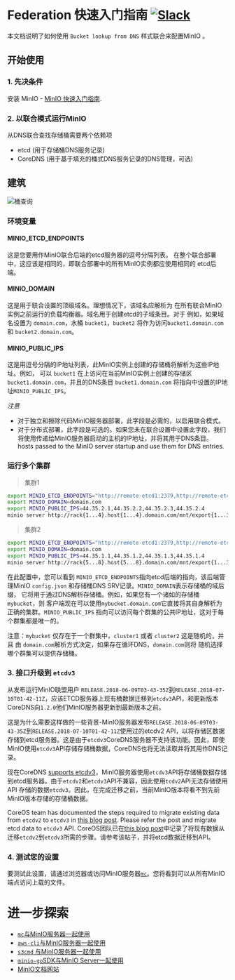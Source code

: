 # Federation 快速入门指南 [![Slack](https://slack.min.io/slack?type=svg)](https://slack.min.io)
本文档说明了如何使用 `Bucket lookup from DNS` 样式联合来配置MinIO 。

## 开始使用

### 1. 先决条件
安装 MinIO - [MinIO 快速入门指南](https://docs.min.io/docs/minio-quickstart-guide).

### 2. 以联合模式运行MinIO
从DNS联合查找存储桶需要两个依赖项

- etcd (用于存储桶DNS服务记录)
- CoreDNS (用于基于填充的桶式DNS服务记录的DNS管理，可选)

## 建筑

![桶查询](https://github.com/minio/minio/blob/master/docs/federation/lookup/bucket-lookup.png?raw=true)

### 环境变量

#### MINIO_ETCD_ENDPOINTS

这是您要用作MinIO联合后端的etcd服务器的逗号分隔列表。
在整个联合部署中，这应该是相同的，即联合部署中的所有MinIO实例都应使用相同的
etcd后端。

#### MINIO_DOMAIN

这是用于联合设置的顶级域名。理想情况下，该域名应解析为
在所有联合MinIO实例之前运行的负载均衡器。域名用于创建etcd的子域条目。对于
例如，如果域名设置为 `domain.com`，水桶 `bucket1`，`bucket2` 将作为访问`bucket1.domain.com`
和 `bucket2.domain.com`。

#### MINIO_PUBLIC_IPS

这是用逗号分隔的IP地址列表，此MinIO实例上创建的存储桶将解析为这些IP地址。例如，
可以 `bucket1` 在上访问在当前MinIO实例上创建的存储区 `bucket1.domain.com`，并且的DNS条目
`bucket1.domain.com` 将指向中设置的IP地址`MINIO_PUBLIC_IPS`。


*注意*

- 对于独立和擦除代码MinIO服务器部署，此字段是必需的，以启用联合模式。
- 对于分布式部署，此字段是可选的。如果您未在联合设置中设置此字段，我们将使用传递给MinIO服务器启动的主机的IP地址，并将其用于DNS条目。
hosts passed to the MinIO server startup and use them for DNS entries.

### 运行多个集群

> 集群1

```sh
export MINIO_ETCD_ENDPOINTS="http://remote-etcd1:2379,http://remote-etcd2:4001"
export MINIO_DOMAIN=domain.com
export MINIO_PUBLIC_IPS=44.35.2.1,44.35.2.2,44.35.2.3,44.35.2.4
minio server http://rack{1...4}.host{1...4}.domain.com/mnt/export{1...32}
```

> 集群2

```sh
export MINIO_ETCD_ENDPOINTS="http://remote-etcd1:2379,http://remote-etcd2:4001"
export MINIO_DOMAIN=domain.com
export MINIO_PUBLIC_IPS=44.35.1.1,44.35.1.2,44.35.1.3,44.35.1.4
minio server http://rack{5...8}.host{5...8}.domain.com/mnt/export{1...32}
```

在此配置中，您可以看到 `MINIO_ETCD_ENDPOINTS`指向etcd后端的指向，该后端管理MinIO
`config.json` 和存储桶DNS SRV记录。`MINIO_DOMAIN`表示存储桶的域后缀，
它将用于通过DNS解析存储桶。例如，如果您有一个诸如的存储桶`mybucket`，则
客户端现在可以使用`mybucket.domain.com`它直接将其自身解析为正确的集群。`MINIO_PUBLIC_IPS`
指向可以访问每个群集的公共IP地址，这对于每个群集都是唯一的。

注意：`mybucket` 仅存在于一个群集中，`cluster1` 或者 `cluster2` 这是随机的，并且
由 `domain.com`解析方式决定，如果存在循环DNS，`domain.com`则将
随机选择哪个群集可以提供存储桶。

### 3. 接口升级到 `etcdv3`

从发布运行MinIO联盟用户 `RELEASE.2018-06-09T03-43-35Z`到`RELEASE.2018-07-10T01-42-11Z`，应该ETCD服务器上现有桶数据迁移到`etcdv3`API，和更新版本CoreDNS向`1.2.0`他们MinIO服务器更新到最新版本之前。

这是为什么需要这样做的一些背景-MinIO服务器发布`RELEASE.2018-06-09T03-43-35Z`到`RELEASE.2018-07-10T01-42-11Z`使用过的etcdv2 API，以将存储区数据存储到etcd服务器。这是由于`etcdv3`CoreDNS服务器不支持该功能。因此，即使MinIO使用`etcdv3`API存储存储桶数据，CoreDNS也将无法读取并将其用作DNS记录。

现在CoreDNS [supports etcdv3](https://coredns.io/2018/07/11/coredns-1.2.0-release/)，MinIO服务器使用`etcdv3`API将存储桶数据存储到etcd服务器。由于`etcdv2`和`etcdv3`API不兼容，因此使用`tcdv2`API无法存储使用API 存储的数据`etcdv3`。因此，在完成迁移之前，当前MinIO版本将看不到先前MinIO版本存储的存储桶数据。

CoreOS team has documented the steps required to migrate existing data from `etcdv2` to `etcdv3` in [this blog post](https://coreos.com/blog/migrating-applications-etcd-v3.html). Please refer the post and migrate etcd data to `etcdv3` API.
CoreOS团队已在[this blog post](https://coreos.com/blog/migrating-applications-etcd-v3.html)中记录了将现有数据从迁移`etcdv2`到`etcdv3`所需的步骤。请参考该帖子，并将etcd数据迁移到API。
### 4. 测试您的设置

要测试此设置，请通过浏览器或访问MinIO服务器[`mc`](https://docs.min.io/docs/minio-client-quickstart-guide)。您将看到可以从所有MinIO端点访问上载的文件。

# 进一步探索

- [`mc`与MinIO服务器一起使用](https://docs.min.io/docs/minio-client-quickstart-guide)
- [`aws-cli`与MinIO服务器一起使用](https://docs.min.io/docs/aws-cli-with-minio)
- [`s3cmd` 与MinIO服务器一起使用](https://docs.min.io/docs/s3cmd-with-minio)
- [`minio-go`SDK与MinIO Server一起使用](https://docs.min.io/docs/golang-client-quickstart-guide)
- [MinIO文档网站](https://docs.min.io)

